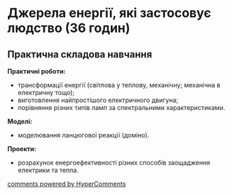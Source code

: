 <div id="hypercomments_widget" class="js-hypercomments-widget invisible"></div>

# Джерела енергії, які застосовує людство (36 годин)

## Практична складова навчання


<p><b>Практичні роботи:</b><br>
<ul>
    <li>трансформації енергії (світлова у теплову, механічну; механічна в електричну тощо);</li>
    <li>виготовлення найпростішого електричного двигуна;</li>
    <li>порівняння різних типів ламп за спектральними характеристиками.</li>
</ul></p>
<p><b>Моделі:</b><br>
<ul>
    <li>моделювання ланцюгової реакції (доміно).</li>
</ul></p>
<p><b>Проекти:</b><br>
<ul>
    <li>розрахунок енергоефективності різних способів заощадження електрики та тепла.</li>
</ul></p>



<div class="js-hypercomments-container">
<a href="http://hypercomments.com" class="hc-link" title="comments widget">comments powered by HyperComments</a>
</div>